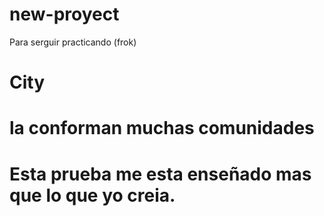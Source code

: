 # new-proyect
Para serguir practicando (frok)
# City
# la conforman muchas comunidades
# Esta prueba me esta enseñado mas que lo que yo creia.
